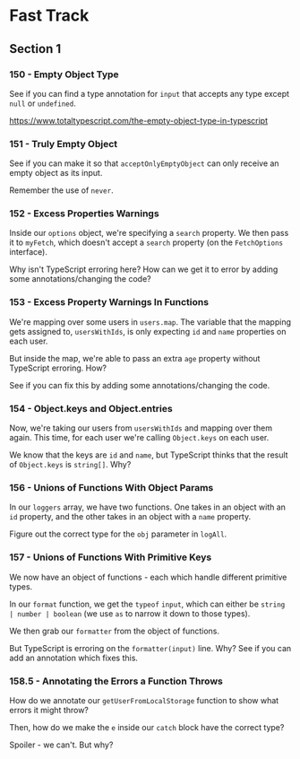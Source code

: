 # Fast Track

## Section 1

### 150 - Empty Object Type

See if you can find a type annotation for `input` that accepts any type except `null` or `undefined`.

https://www.totaltypescript.com/the-empty-object-type-in-typescript

### 151 - Truly Empty Object

See if you can make it so that `acceptOnlyEmptyObject` can only receive an empty object as its input.

Remember the use of `never`.

### 152 - Excess Properties Warnings

Inside our `options` object, we're specifying a `search` property. We then pass it to `myFetch`, which doesn't accept a `search` property (on the `FetchOptions` interface).

Why isn't TypeScript erroring here? How can we get it to error by adding some annotations/changing the code?

### 153 - Excess Property Warnings In Functions

We're mapping over some users in `users.map`. The variable that the mapping gets assigned to, `usersWithIds`, is only expecting `id` and `name` properties on each user.

But inside the map, we're able to pass an extra `age` property without TypeScript erroring. How?

See if you can fix this by adding some annotations/changing the code.

### 154 - Object.keys and Object.entries

Now, we're taking our users from `usersWithIds` and mapping over them again. This time, for each user we're calling `Object.keys` on each user.

We know that the keys are `id` and `name`, but TypeScript thinks that the result of `Object.keys` is `string[]`. Why?

### 156 - Unions of Functions With Object Params

In our `loggers` array, we have two functions. One takes in an object with an `id` property, and the other takes in an object with a `name` property.

Figure out the correct type for the `obj` parameter in `logAll`.

### 157 - Unions of Functions With Primitive Keys

We now have an object of functions - each which handle different primitive types.

In our `format` function, we get the `typeof` `input`, which can either be `string | number | boolean` (we use `as` to narrow it down to those types).

We then grab our `formatter` from the object of functions.

But TypeScript is erroring on the `formatter(input)` line. Why? See if you can add an annotation which fixes this.

### 158.5 - Annotating the Errors a Function Throws

How do we annotate our `getUserFromLocalStorage` function to show what errors it might throw?

Then, how do we make the `e` inside our `catch` block have the correct type?

Spoiler - we can't. But why?
